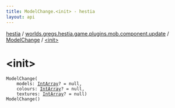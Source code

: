 ```yaml
---
title: ModelChange.<init> - hestia
layout: api
---
```


<div class='api-docs-breadcrumbs'><a href="../../index.html">hestia</a> / <a href="../index.html">worlds.gregs.hestia.game.plugins.mob.component.update</a> / <a href="index.html">ModelChange</a> / <a href="./-init-.html">&lt;init&gt;</a></div>

# &lt;init&gt;

<div class="signature"><code><span class="identifier">ModelChange</span><span class="symbol">(</span><br/>&nbsp;&nbsp;&nbsp;&nbsp;<span class="parameterName" id="worlds.gregs.hestia.game.plugins.mob.component.update.ModelChange$<init>(kotlin.IntArray, kotlin.IntArray, kotlin.IntArray)/models">models</span><span class="symbol">:</span>&nbsp;<a href="https://kotlinlang.org/api/latest/jvm/stdlib/kotlin/-int-array/index.html"><span class="identifier">IntArray</span></a><span class="symbol">?</span>&nbsp;<span class="symbol">=</span>&nbsp;null<span class="symbol">, </span><br/>&nbsp;&nbsp;&nbsp;&nbsp;<span class="parameterName" id="worlds.gregs.hestia.game.plugins.mob.component.update.ModelChange$<init>(kotlin.IntArray, kotlin.IntArray, kotlin.IntArray)/colours">colours</span><span class="symbol">:</span>&nbsp;<a href="https://kotlinlang.org/api/latest/jvm/stdlib/kotlin/-int-array/index.html"><span class="identifier">IntArray</span></a><span class="symbol">?</span>&nbsp;<span class="symbol">=</span>&nbsp;null<span class="symbol">, </span><br/>&nbsp;&nbsp;&nbsp;&nbsp;<span class="parameterName" id="worlds.gregs.hestia.game.plugins.mob.component.update.ModelChange$<init>(kotlin.IntArray, kotlin.IntArray, kotlin.IntArray)/textures">textures</span><span class="symbol">:</span>&nbsp;<a href="https://kotlinlang.org/api/latest/jvm/stdlib/kotlin/-int-array/index.html"><span class="identifier">IntArray</span></a><span class="symbol">?</span>&nbsp;<span class="symbol">=</span>&nbsp;null<span class="symbol">)</span></code></div>

<div class="signature"><code><span class="identifier">ModelChange</span><span class="symbol">(</span><span class="symbol">)</span></code></div>
